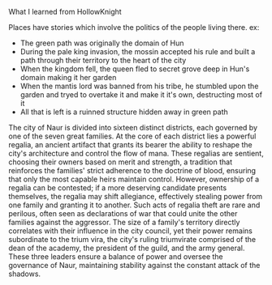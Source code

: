 What I learned from HollowKnight

Places have stories which involve the politics of the people living there.
ex: 
 * The green path was originally the domain of Hun
 * During the pale king invasion, the mossin accepted his rule and built a path through their territory to the heart of the city
 * When the kingdom fell, the queen fled to secret grove deep in Hun's domain making it her garden
 * When the mantis lord was banned from his tribe, he stumbled upon the garden and tryed to overtake it and make it it's own, destructing most of it
 * All that is left is a ruinned structure hidden away in green path

The city of Naur is divided into sixteen distinct districts, each governed by one of the seven great families. At the core of each district lies a powerful regalia, an ancient artifact that grants its bearer the ability to reshape the city's architecture and control the flow of mana. These regalias are sentient, choosing their owners based on merit and strength, a tradition that reinforces the families' strict adherence to the doctrine of blood, ensuring that only the most capable heirs maintain control. However, ownership of a regalia can be contested; if a more deserving candidate presents themselves, the regalia may shift allegiance, effectively stealing power from one family and granting it to another. Such acts of regalia theft are rare and perilous, often seen as declarations of war that could unite the other families against the aggressor. The size of a family's territory directly correlates with their influence in the city council, yet their power remains subordinate to the trium vira, the city's ruling triumvirate comprised of the dean of the academy, the president of the guild, and the army general. These three leaders ensure a balance of power and oversee the governance of Naur, maintaining stability against the constant attack of the shadows.
